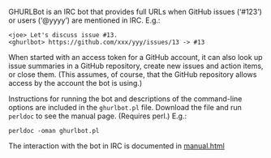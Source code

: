 GHURLBot is an IRC bot that provides full URLs when GitHub issues
(‘#123’) or users (‘@yyyy’) are mentioned in IRC. E.g.:

    <joe> Let's discuss issue #13.
    <ghurlbot> https://github.com/xxx/yyy/issues/13 -> #13

When started with an access token for a GitHub account, it can also
look up issue summaries in a GitHub repository, create new issues and
action items, or close them. (This assumes, of course, that the GitHub
repository allows access by the account the bot is using.)

Instructions for running the bot and descriptions of the command-line
options are included in the `ghurlbot.pl` file. Download the file and
run `perldoc` to see the manual page. (Requires perl.) E.g.:

    perldoc -oman ghurlbot.pl

The interaction with the bot in IRC is documented in
[manual.html](https://w3c.github.io/GHURLBot/manual.html)


